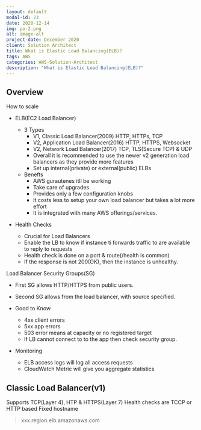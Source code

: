 ```yaml
---
layout: default
modal-id: 23
date: 2020-12-14
img: po-2.png
alt: image-alt
project-date: December 2020
client: Solution Architect
title: What is Elastic Load Balancing(ELB)?
tags: AWS
categories: AWS-Solution-Architect
description: "What is Elastic Load Balancing(ELB)?"
---
```


## Overview
How to scale



- ELB(EC2 Load Balancer)
  - 3 Types
    - V1, Classic Load Balancer(2009) HTTP, HTTPs, TCP
    - V2, Application Load Balancer(2016) HTTP, HTTPS, Websocket
    - V2, Network Load Balancer(2017) TCP, TLS(Secure TCP) & UDP
    - Overall it is recommended to use the newer v2 generation load balancers as they provide more features
    - Set up internal(private) or external(public) ELBs
  - Benefts
    - AWS gurautenes itll be working
    - Take care of upgrades
    - Provides only a few configuration knobs
    - It costs less to setup your own load balancer but takes a lot more effort
    - It is integrated with many AWS offerings/services.

- Health Checks
  - Crucial for Load Balancers
  - Enable the LB to know if instance ti forwards traffic to are  available to reply to requests
  - Health check is done on a port & route(/health is common)
  - If the response  is not 200(OK), then the instance is unhealthy.

Load Balancer Security Groups(SG)
  - First SG allows HTTP/HTTPS from public users.
  - Second SG allows from the load balancer, with source specified.

  - Good to Know
    - 4xx client errors
    - 5xx app errors
    - 503 error means at capacity or no registered target
    - If LB cannot connect to to the app then check security group.

  - Monitoring
    - ELB access logs will log all access requests
    - CloudWatch Metric will give you aggregate statistics

## Classic Load Balancer(v1)

Supports TCP(Layer 4), HTP & HTTPS(Layer 7)
Health checks are TCCP or HTTP based
Fixed hostname

> xxx.region.elb.amazonaws.com
